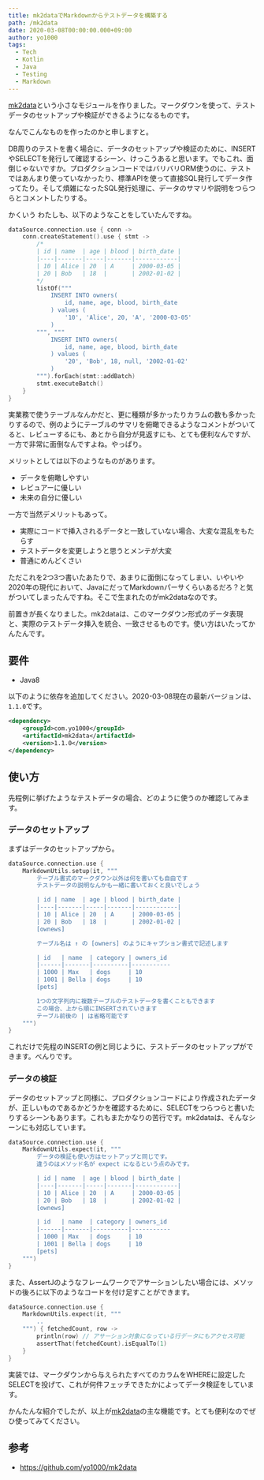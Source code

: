 ```yaml
---
title: mk2dataでMarkdownからテストデータを構築する
path: /mk2data
date: 2020-03-08T00:00:00.000+09:00
author: yo1000
tags:
  - Tech
  - Kotlin
  - Java
  - Testing
  - Markdown
---
```


[mk2data](https://github.com/yo1000/mk2data)という小さなモジュールを作りました。マークダウンを使って、テストデータのセットアップや検証ができるようになるものです。

なんでこんなものを作ったのかと申しますと。

DB周りのテストを書く場合に、データのセットアップや検証のために、INSERTやSELECTを発行して確認するシーン、けっこうあると思います。でもこれ、面倒じゃないですか。プロダクションコードではバリバリORM使うのに、テストではあんまり使っていなかったり、標準APIを使って直接SQL発行してデータ作ってたり。そして煩雑になったSQL発行処理に、データのサマリや説明をつらつらとコメントしたりする。

かくいう わたしも、以下のようなことをしていたんですね。

```kotlin
dataSource.connection.use { conn ->
    conn.createStatement().use { stmt ->
        /*
        | id | name  | age | blood | birth_date |
        |----|-------|-----|-------|------------|
        | 10 | Alice | 20  | A     | 2000-03-05 |
        | 20 | Bob   | 18  |       | 2002-01-02 |
        */
        listOf("""
            INSERT INTO owners(
                id, name, age, blood, birth_date
            ) values (
                '10', 'Alice', 20, 'A', '2000-03-05'
            )
        """, """
            INSERT INTO owners(
                id, name, age, blood, birth_date
            ) values (
                '20', 'Bob', 18, null, '2002-01-02'
            )
        """).forEach(stmt::addBatch)
        stmt.executeBatch()
    }
}
```

実業務で使うテーブルなんかだと、更に種類が多かったりカラムの数も多かったりするので、例のようにテーブルのサマリを俯瞰できるようなコメントがついてると、レビューするにも、あとから自分が見返すにも、とても便利なんですが、一方で非常に面倒なんですよね。やっぱり。

メリットとしては以下のようなものがあります。
* データを俯瞰しやすい
* レビュアーに優しい
* 未来の自分に優しい

一方で当然デメリットもあって。
* 実際にコードで挿入されるデータと一致していない場合、大変な混乱をもたらす
* テストデータを変更しようと思うとメンテが大変
* 普通にめんどくさい

ただこれを2つ3つ書いたあたりで、あまりに面倒になってしまい、いやいや2020年の現代において、JavaにだってMarkdownパーサくらいあるだろ？と気がついてしまったんですね。そこで生まれたのがmk2dataなのです。

前置きが長くなりました。mk2dataは、このマークダウン形式のデータ表現と、実際のテストデータ挿入を統合、一致させるものです。使い方はいたってかんたんです。

## 要件
* Java8

以下のように依存を追加してください。2020-03-08現在の最新バージョンは、`1.1.0`です。

```xml
<dependency>
    <groupId>com.yo1000</groupId>
    <artifactId>mk2data</artifactId>
    <version>1.1.0</version>
</dependency>
```

## 使い方
先程例に挙げたようなテストデータの場合、どのように使うのか確認してみます。

### データのセットアップ
まずはデータのセットアップから。

```kotlin
dataSource.connection.use {
    MarkdownUtils.setup(it, """
        テーブル書式のマークダウン以外は何を書いても自由です
        テストデータの説明なんかも一緒に書いておくと良いでしょう

        | id | name  | age | blood | birth_date |
        |----|-------|-----|-------|------------|
        | 10 | Alice | 20  | A     | 2000-03-05 |
        | 20 | Bob   | 18  |       | 2002-01-02 |
        [ownews]

        テーブル名は ↑ の [owners] のようにキャプション書式で記述します

        | id   | name  | category | owners_id
        |------|-------|----------|-----------
        | 1000 | Max   | dogs     | 10
        | 1001 | Bella | dogs     | 10
        [pets]

        1つの文字列内に複数テーブルのテストデータを書くこともできます
        この場合、上から順にINSERTされていきます
        テーブル前後の | は省略可能です
    """)
}
```

これだけで先程のINSERTの例と同じように、テストデータのセットアップができます。べんりです。

### データの検証
データのセットアップと同様に、プロダクションコードにより作成されたデータが、正しいものであるかどうかを確認するために、SELECTをつらつらと書いたりするシーンもあります。これもまたかなりの苦行です。mk2dataは、そんなシーンにも対応しています。

```kotlin
dataSource.connection.use {
    MarkdownUtils.expect(it, """
        データの検証も使い方はセットアップと同じです。
        違うのはメソッド名が expect になるという点のみです。

        | id | name  | age | blood | birth_date |
        |----|-------|-----|-------|------------|
        | 10 | Alice | 20  | A     | 2000-03-05 |
        | 20 | Bob   | 18  |       | 2002-01-02 |
        [ownews]

        | id   | name  | category | owners_id
        |------|-------|----------|-----------
        | 1000 | Max   | dogs     | 10
        | 1001 | Bella | dogs     | 10
        [pets]
    """)
}
```

また、AssertJのようなフレームワークでアサーションしたい場合には、メソッドの後ろに以下のようなコードを付け足すことができます。

```kotlin
dataSource.connection.use {
    MarkdownUtils.expect(it, """
        ..
    """) { fetchedCount, row ->
        println(row) // アサーション対象になっている行データにもアクセス可能
        assertThat(fetchedCount).isEqualTo(1)
    }
}
```

実装では、マークダウンから与えられたすべてのカラムをWHEREに設定したSELECTを投げて、これが何件フェッチできたかによってデータ検証をしています。

かんたんな紹介でしたが、以上が[mk2data](https://github.com/yo1000/mk2data)の主な機能です。とても便利なのでぜひ使ってみてください。

## 参考
- https://github.com/yo1000/mk2data
